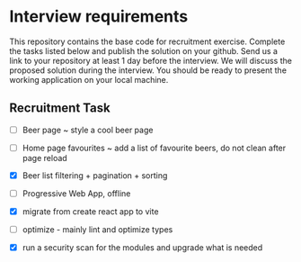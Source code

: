 # Interview requirements

This repository contains the base code for recruitment exercise. Complete the tasks listed below and publish the solution on your github. Send us a link to your repository at least 1 day before the interview. 
We will discuss the proposed solution during the interview. You should be ready to present the working application on your local machine.

## Recruitment Task

- [ ] Beer page ~ style a cool beer page
- [ ] Home page favourites ~ add a list of favourite beers, do not clean after page reload
- [x] Beer list filtering + pagination + sorting
- [ ] Progressive Web App, offline

- [x] migrate from create react app to vite
- [ ] optimize - mainly lint and optimize types
- [x] run a security scan for the modules and upgrade what is needed